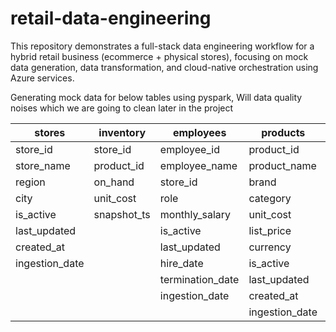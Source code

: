 # retail-data-engineering
This repository demonstrates a full-stack data engineering workflow for a hybrid retail business (ecommerce + physical stores), focusing on mock data generation, data transformation, and cloud-native orchestration using Azure services.

Generating mock data for below tables using pyspark, Will data quality noises which we are going to clean later in the project

| **stores**        | **inventory**       | **employees**       | **products**        | **products_updates** | **customers**        |
|--------------------|----------------------|----------------------|----------------------|-----------------------|-----------------------|
| store_id           | store_id            | employee_id          | product_id           | brand                 | customer_id           |
| store_name         | product_id          | employee_name        | product_name         | category              | full_name             |
| region             | on_hand             | store_id             | brand                | created_at            | email                 |
| city               | unit_cost           | role                 | category             | currency              | phone                 |
| is_active          | snapshot_ts         | monthly_salary       | unit_cost            | event_type            | birth_date            |
| last_updated       |                     | is_active            | list_price           | is_active             | country_code          |
| created_at         |                     | last_updated         | currency             | last_updated          | preferred_currency    |
| ingestion_date     |                     | hire_date            | is_active            | list_price            | is_active             |
|                    |                     | termination_date     | last_updated         | product_id            | last_updated          |
|                    |                     | ingestion_date       | created_at           | product_name          | created_at            |
|                    |                     |                      | ingestion_date       | unit_cost             | ingestion_date        |
